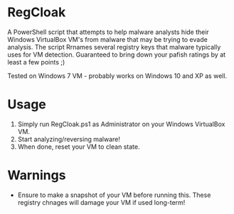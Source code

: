 # RegCloak
A PowerShell script that attempts to help malware analysts hide their Windows VirtualBox VM's from malware that may be trying to evade analysis. The script Rrnames several registry keys that malware typically uses for VM detection. Guaranteed to bring down your pafish ratings by at least a few points ;)

Tested on Windows 7 VM - probably works on Windows 10 and XP as well.

# Usage

1. Simply run RegCloak.ps1 as Administrator on your Windows VirtualBox VM.
2. Start analyzing/reversing malware!
3. When done, reset your VM to clean state.

# Warnings

- Ensure to make a snapshot of your VM before running this. These registry chnages will damage your VM if used long-term!

